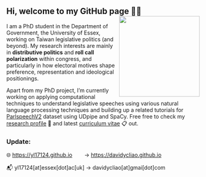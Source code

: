 ## Hi, welcome to my GitHub page 👋🏻 <img src="https://raw.githack.com/davidycliao/figures/master/avataaars.png" width="210" height= "210" align="right" />  <br />  

I am a PhD student in the Department of Government, the University of Essex, working on Taiwan legislative politics (and beyond). My research interests are mainly in __distributive politics__ and __roll call polarization__ within congress, and particularly in how electoral motives shape preference, representation and ideological positionings. 

Apart from my PhD project, I’m currently working on applying computational techniques to understand legislative speeches using various natural language processing techniques and building up a related tutorials for [ParlspeechV2](https://github.com/davidycliao/Parliament-Speech-Processing-Python) dataset using UDpipe and SpaCy. Free free to check my [research profile](https://davidycliao.github.io/research/) :open_file_folder: and latest [curriculum vitae](https://raw.githack.com/davidycliao/CV/master/CV.pdf) :clipboard: out.

### Update:

🌐 https://yl17124.github.io &nbsp;&nbsp;&nbsp;&nbsp;&nbsp;&nbsp;&nbsp;→ https://davidycliao.github.io 

📬 yl17124[at]essex[dot]ac[uk] → davidycliao[at]gmai[dot]com
